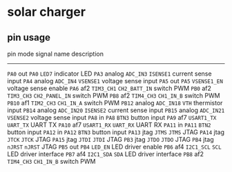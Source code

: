 # solar charger


## pin usage

  pin      mode     signal       name              description
  ----     -----    -------      ------------      -------------
  `PA0`    out      `PA0`        `LED7`            indicator LED
  `PA3`    analog   `ADC_IN3`    `ISENSE1`         current sense input
  `PA4`    analog   `ADC_IN4`    `VSENSE1`         voltage sense input
  `PA5`    out      `PA5`        `VSENSE1_EN`      voltage sense enable
  `PA6`    af2      `TIM3_CH1`   `CH2_BATT_IN`     switch PWM
  `PB0`    af2      `TIM3_CH3`   `CH2_PANEL_IN`    switch PWM
  `PB8`    af2      `TIM4_CH3`   `CH1_IN_B`        switch PWM
  `PB10`   af1      `TIM2_CH3`   `CH1_IN_A`        switch PWM
  `PB12`   analog   `ADC_IN18`   `VTH`             thermistor input
  `PB14`   analog   `ADC_IN20`   `ISENSE2`         current sense input
  `PB15`   analog   `ADC_IN21`   `VSENSE2`         voltage sense input
  `PA8`    in       `PA8`        `BTN3`            button input
  `PA9`    af7      `USART1_TX`  `UART_TX`         UART TX
  `PA10`   af7      `USART1_RX`  `UART_RX`         UART RX
  `PA11`   in       `PA11`       `BTN2`            button input
  `PA12`   in       `PA12`       `BTN3`            button input
  `PA13`   jtag     `JTMS`       `JTMS`            JTAG
  `PA14`   jtag     `JTCK`       `JTCK`            JTAG
  `PA15`   jtag     `JTDI`       `JTDI`            JTAG
  `PB3`    jtag     `JTDO`       `JTDO`            JTAG
  `PB4`    jtag     `nJRST`      `nJRST`           JTAG
  `PB5`    out      `PB4`        `LED_EN`          LED driver enable
  `PB6`    af4      `I2C1_SCL`   `SCL`             LED driver interface
  `PB7`    af4      `I2C1_SDA`   `SDA`             LED driver interface
  `PB8`    af2      `TIM4_CH3`   `CH1_IN_B`        switch PWM

